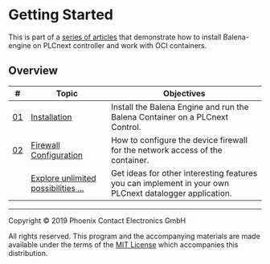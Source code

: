 # Getting Started

This is part of a [series of articles](https://github.com/PLCnext/docker_gettingstarted) that demonstrate how to install Balena-engine on PLCnext controller and work with OCI containers.

## Overview

|\#| Topic | Objectives |
| --- | ------ | ------ |
|[01](Part-01/README.md)| [Installation](Part-01/README.md)| Install the Balena Engine and run the Balena Container on a PLCnext Control.|
|[02](Part-02/README.md)| [Firewall Configuration](Part-02/README.md)| How to configure the device firewall for the network access of the container.|
|| [Explore unlimited possibilities ...](Part-99/README.md)| Get ideas for other interesting features you can implement in your own PLCnext datalogger application.|

---

Copyright © 2019 Phoenix Contact Electronics GmbH

All rights reserved. This program and the accompanying materials are made available under the terms of the [MIT License](http://opensource.org/licenses/MIT) which accompanies this distribution.
